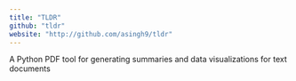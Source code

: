 ```yaml
---
title: "TLDR"
github: "tldr"
website: "http://github.com/asingh9/tldr"
---
```


A Python PDF tool for generating summaries and data visualizations for text documents

